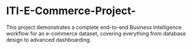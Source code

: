 # ITI-E-Commerce-Project-
This project demonstrates a complete end-to-end Business Intelligence workflow for an e-commerce dataset, covering everything from database design to advanced dashboarding.
